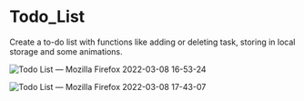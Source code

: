 # Todo_List

Create a to-do list with functions like adding or deleting task, storing in local storage and some animations.





![Todo List — Mozilla Firefox 2022-03-08 16-53-24](https://user-images.githubusercontent.com/73115224/157202555-916a084c-34ed-4e52-8b44-d43cea1babd8.gif)

![Todo List — Mozilla Firefox 2022-03-08 17-43-07](https://user-images.githubusercontent.com/73115224/157210907-e7cbd86a-eef1-477d-accc-83fc00f1f105.gif)
